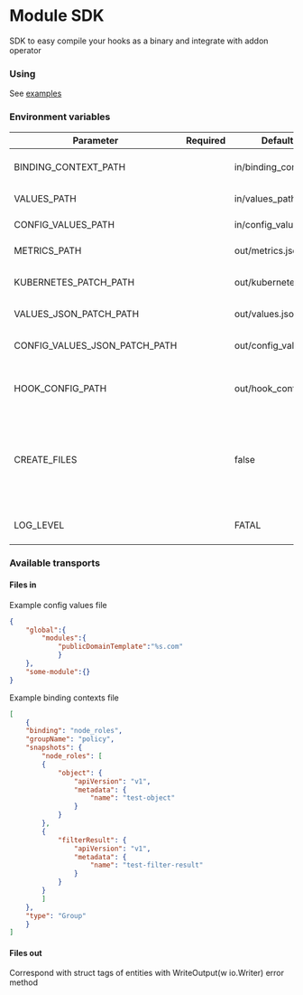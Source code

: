 # Module SDK
SDK to easy compile your hooks as a binary and integrate with addon operator

### Using

See [examples](https://github.com/deckhouse/module-sdk/tree/main/examples)

### Environment variables

| Parameter | Required | Default value | Description |
| --- | --- | --- | --- |
| BINDING_CONTEXT_PATH |  | in/binding_context.json | Path to binding context file |
| VALUES_PATH |  | in/values_path.json | Path to values file |
| CONFIG_VALUES_PATH |  | in/config_values_path.json | Path to config values file |
| METRICS_PATH |  | out/metrics.json | Path to metrics file |
| KUBERNETES_PATCH_PATH |  | out/kubernetes.json | Path to kubernetes patch file |
| VALUES_JSON_PATCH_PATH |  | out/values.json | Path to values patch file |
| CONFIG_VALUES_JSON_PATCH_PATH |  | out/config_values.json | Path to config values patch file |
| HOOK_CONFIG_PATH |  | out/hook_config.json | Path to dump hook configurations in file |
| CREATE_FILES |  | false | Allow hook to create files by himself (by default, waiting for addon operator to create) |
| LOG_LEVEL |  | FATAL | Log level (suppressed by default) |

### Available transports

#### Files in

Example config values file
```json
{
    "global":{
        "modules":{
            "publicDomainTemplate":"%s.com"
            }
    },
    "some-module":{}
}
```

Example binding contexts file
```json
[
	{
	"binding": "node_roles",
	"groupName": "policy",
	"snapshots": {
		"node_roles": [
		{
			"object": {
				"apiVersion": "v1",
				"metadata": {
					"name": "test-object"
				}
			}
		},
		{
			"filterResult": {
				"apiVersion": "v1",
				"metadata": {
					"name": "test-filter-result"
				}
			}
		}
		]
	},
	"type": "Group"
	}
]
```

#### Files out

Correspond with struct tags of entities with WriteOutput(w io.Writer) error method

